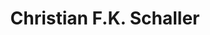 ---
avatar: /images/people/christianschaller.jpg
avatar_small: /images/people/christianschaller_small.jpg
bio: Christian Schaller is the  Director for Desktop, Graphics, Infotainment & more
  at Red Hat. He's been there for nearly 10 years.
gplus: https://plus.google.com/+christianfredrikkalagerschaller
homepage: https://blogs.gnome.org/uraeus/
instagram: null
linkedin: https://www.linkedin.com/in/cschalle1973/
title: Christian F.K. Schaller
twitter: https://twitter.com/cfkschaller
type: guest
username: christianschaller
youtube: null
---